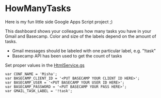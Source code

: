 HowManyTasks
================

Here is my fun little side Google Apps Script project ;)

This dashboard shows your colleagues how many tasks you have in your Gmail and Basecamp. Color and size of the labels depend on the amount of tasks.

* Gmail messages should be labeled with one particular label, e.g. "!task"
* Basecamp API has been used to get the count of tasks

Set proper values in the [HtmlService.gs](https://github.com/russenreaktor/GoogleAppsScript/tree/master/ContentService/HowManyTasks/HtmlService.gs)

    var CONF_NAME = 'Misha';
    var BASECAMP_CLIENT_ID = '<PUT BASECAMP YOUR CLIENT ID HERE>';
    var BASECAMP_USER = '<PUT BASECAMP YOUR USER ID HERE>';
    var BASECAMP_PASSWORD = '<PUT BASECAMP YOUR PASS HERE>';
    var GMAIL_TASK_LABEL = '!task';
